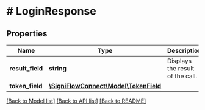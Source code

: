 # # LoginResponse

## Properties

Name | Type | Description | Notes
------------ | ------------- | ------------- | -------------
**result_field** | **string** | Displays the result of the call. | [readonly]
**token_field** | [**\SigniFlowConnect\Model\TokenField**](TokenField.md) |  |

[[Back to Model list]](../../README.md#models) [[Back to API list]](../../README.md#endpoints) [[Back to README]](../../README.md)
